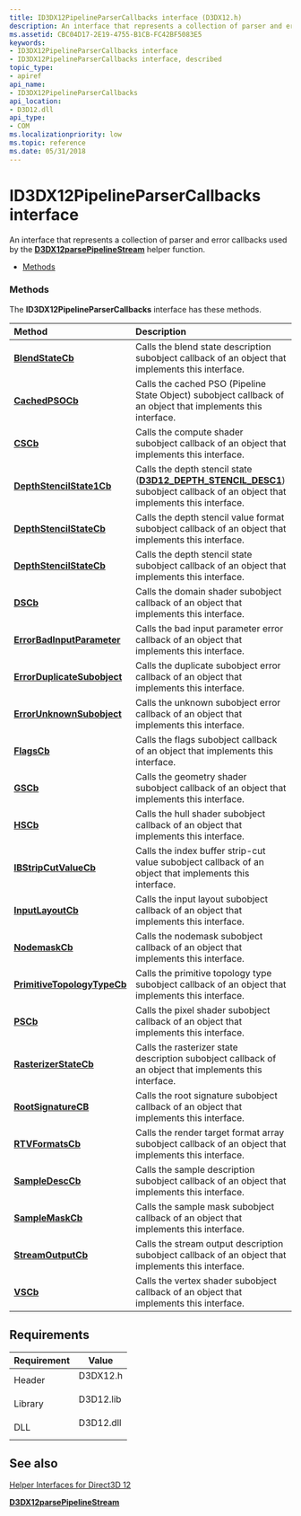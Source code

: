 ```yaml
---
title: ID3DX12PipelineParserCallbacks interface (D3DX12.h)
description: An interface that represents a collection of parser and error callbacks used by the D3DX12parsePipelineStream helper function.
ms.assetid: CBC04D17-2E19-4755-B1CB-FC42BF5083E5
keywords:
- ID3DX12PipelineParserCallbacks interface
- ID3DX12PipelineParserCallbacks interface, described
topic_type:
- apiref
api_name:
- ID3DX12PipelineParserCallbacks
api_location:
- D3D12.dll
api_type:
- COM
ms.localizationpriority: low
ms.topic: reference
ms.date: 05/31/2018
---
```


# ID3DX12PipelineParserCallbacks interface

An interface that represents a collection of parser and error callbacks used by the [**D3DX12parsePipelineStream**](d3dx12parsepipelinestream.md) helper function.

-   [Methods](#methods)

### Methods

The **ID3DX12PipelineParserCallbacks** interface has these methods.



| Method                                                                                    | Description                                                                                                                                                                  |
|:------------------------------------------------------------------------------------------|:-----------------------------------------------------------------------------------------------------------------------------------------------------------------------------|
| [**BlendStateCb**](id3dx12pipelineparsercallbacks-blendstatecb.md)                       | Calls the blend state description subobject callback of an object that implements this interface.<br/>                                                                 |
| [**CachedPSOCb**](id3dx12pipelineparsercallbacks-cachedpsocb.md)                         | Calls the cached PSO (Pipeline State Object) subobject callback of an object that implements this interface.<br/>                                                      |
| [**CSCb**](id3dx12pipelineparsercallbacks-cscb.md)                                       | Calls the compute shader subobject callback of an object that implements this interface.<br/>                                                                          |
| [**DepthStencilState1Cb**](id3dx12pipelineparsercallbacks-depthstencilstate1cb.md)       | Calls the depth stencil state ([**D3D12\_DEPTH\_STENCIL\_DESC1**](/windows/desktop/api/d3d12/ns-d3d12-d3d12_depth_stencil_desc1)) subobject callback of an object that implements this interface.<br/> |
| [**DepthStencilStateCb**](id3dx12pipelineparsercallbacks-dsvformatcb.md)                 | Calls the depth stencil value format subobject callback of an object that implements this interface.<br/>                                                              |
| [**DepthStencilStateCb**](id3dx12pipelineparsercallbacks-depthstencilstatecb.md)         | Calls the depth stencil state subobject callback of an object that implements this interface.<br/>                                                                     |
| [**DSCb**](id3dx12pipelineparsercallbacks-dscb.md)                                       | Calls the domain shader subobject callback of an object that implements this interface.<br/>                                                                           |
| [**ErrorBadInputParameter**](id3dx12pipelineparsercallbacks-errorbadinputparameter.md)   | Calls the bad input parameter error callback of an object that implements this interface.<br/>                                                                         |
| [**ErrorDuplicateSubobject**](id3dx12pipelineparsercallbacks-errorduplicatesubobject.md) | Calls the duplicate subobject error callback of an object that implements this interface.<br/>                                                                         |
| [**ErrorUnknownSubobject**](id3dx12pipelineparsercallbacks-errorunknownsubobject.md)     | Calls the unknown subobject error callback of an object that implements this interface.<br/>                                                                           |
| [**FlagsCb**](id3dx12pipelineparsercallbacks-flagscb.md)                                 | Calls the flags subobject callback of an object that implements this interface.<br/>                                                                                   |
| [**GSCb**](id3dx12pipelineparsercallbacks-gscb.md)                                       | Calls the geometry shader subobject callback of an object that implements this interface.<br/>                                                                         |
| [**HSCb**](id3dx12pipelineparsercallbacks-hscb.md)                                       | Calls the hull shader subobject callback of an object that implements this interface.<br/>                                                                             |
| [**IBStripCutValueCb**](id3dx12pipelineparsercallbacks-ibstripcutvaluecb.md)             | Calls the index buffer strip-cut value subobject callback of an object that implements this interface.<br/>                                                            |
| [**InputLayoutCb**](id3dx12pipelineparsercallbacks-inputlayoutcb.md)                     | Calls the input layout subobject callback of an object that implements this interface.<br/>                                                                            |
| [**NodemaskCb**](id3dx12pipelineparsercallbacks-nodemaskcb.md)                           | Calls the nodemask subobject callback of an object that implements this interface.<br/>                                                                                |
| [**PrimitiveTopologyTypeCb**](id3dx12pipelineparsercallbacks-primitivetopologytypecb.md) | Calls the primitive topology type subobject callback of an object that implements this interface.<br/>                                                                 |
| [**PSCb**](id3dx12pipelineparsercallbacks-pscb.md)                                       | Calls the pixel shader subobject callback of an object that implements this interface.<br/>                                                                            |
| [**RasterizerStateCb**](id3dx12pipelineparsercallbacks-rasterizerstatecb.md)             | Calls the rasterizer state description subobject callback of an object that implements this interface.<br/>                                                            |
| [**RootSignatureCB**](id3dx12pipelineparsercallbacks-rootsignaturecb.md)                 | Calls the root signature subobject callback of an object that implements this interface.<br/>                                                                          |
| [**RTVFormatsCb**](id3dx12pipelineparsercallbacks-rtvformatscb.md)                       | Calls the render target format array subobject callback of an object that implements this interface.<br/>                                                              |
| [**SampleDescCb**](id3dx12pipelineparsercallbacks-sampledesccb.md)                       | Calls the sample description subobject callback of an object that implements this interface.<br/>                                                                      |
| [**SampleMaskCb**](id3dx12pipelineparsercallbacks-samplemaskcb.md)                       | Calls the sample mask subobject callback of an object that implements this interface.<br/>                                                                             |
| [**StreamOutputCb**](id3dx12pipelineparsercallbacks-streamoutputcb.md)                   | Calls the stream output description subobject callback of an object that implements this interface.<br/>                                                               |
| [**VSCb**](id3dx12pipelineparsercallbacks-vscb.md)                                       | Calls the vertex shader subobject callback of an object that implements this interface.<br/>                                                                           |



 

## Requirements



| Requirement | Value |
|--------------------|--------------------------------------------------------------------------------------|
| Header<br/>  | <dl> <dt>D3DX12.h</dt> </dl>  |
| Library<br/> | <dl> <dt>D3D12.lib</dt> </dl> |
| DLL<br/>     | <dl> <dt>D3D12.dll</dt> </dl> |



## See also

<dl> <dt>

[Helper Interfaces for Direct3D 12](helper-interfaces-for-d3d12.md)
</dt> <dt>

[**D3DX12parsePipelineStream**](d3dx12parsepipelinestream.md)
</dt> </dl>

 

 






